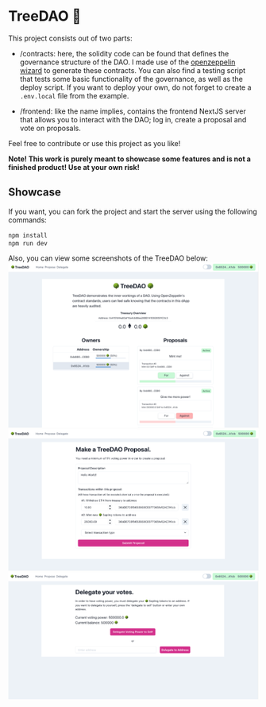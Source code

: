 # TreeDAO 🌳

This project consists out of two parts:
- /contracts: here, the solidity code can be found that defines the governance structure of the DAO. I made use of the [openzeppelin wizard](https://wizard.openzeppelin.com/#governor) to generate these contracts. You can also find a testing script that tests some basic functionality of the governance, as well as the deploy script. If you want to deploy your own, do not forget to create a `.env.local` file from the example.

- /frontend: like the name implies, contains the frontend NextJS server that allows you to interact with the DAO; log in, create a proposal and vote on proposals.

Feel free to contribute or use this project as you like!

**Note! This work is purely meant to showcase some features and is not a finished product! Use at your own risk!**

## Showcase

If you want, you can fork the project and start the server using the following commands:
```
npm install
npm run dev
```

Also, you can view some screenshots of the TreeDAO below:
![index page](./img/main_page.png)
![propose page](./img/propose.png)
![delegate page](./img/delegate.png)
